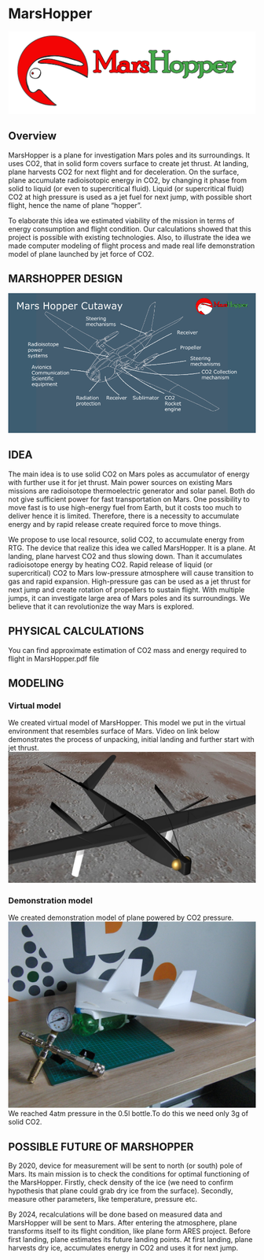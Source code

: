 # MarsHopper

![mars-hopper-logo](https://github.com/cizif/MarsHopper/blob/master/logo1.png)

## Overview

MarsHopper is a plane for investigation Mars poles and its surroundings. It uses CO2, that in solid form covers surface to create jet thrust. At landing, plane harvests CO2 for next flight and for deceleration. On the surface, plane accumulate radioisotopic energy in CO2, by changing it phase from solid to liquid (or even to supercritical fluid). Liquid (or supercritical fluid) CO2 at high pressure is used as a jet fuel for next jump, with possible short flight, hence the name of plane “hopper”.

To elaborate this idea we estimated viability of the mission in terms of energy consumption and flight condition. Our calculations showed that this project is possible with existing technologies. Also, to illustrate the idea we made computer modeling of flight process and made real life demonstration model of plane launched by jet force of CO2.


## MARSHOPPER DESIGN

![hopper-cutaway](https://github.com/cizif/MarsHopper/blob/master/hopper%20cutaway.png)

## IDEA
The main idea is to use solid CO2 on Mars poles as accumulator of energy with further use it for jet thrust.
Main power sources on existing Mars missions are radioisotope thermoelectric generator and solar panel. Both do not give sufficient power for fast transportation on Mars. One possibility to move fast is to use high-energy fuel from Earth, but it costs too much to deliver hence it is limited. Therefore, there is a necessity to accumulate energy and by rapid release create required force to move things.

We propose to use local resource, solid CO2, to accumulate energy from RTG. The device that realize this idea we called MarsHopper. It is a plane. At landing, plane harvest CO2 and thus slowing down. Than it accumulates radioisotope energy by heating CO2. Rapid release of liquid (or supercritical) CO2 to Mars low-pressure atmosphere will cause transition to gas and rapid expansion. High-pressure gas can be used as a jet thrust for next jump and create rotation of propellers to sustain flight. With multiple jumps, it can investigate large area of Mars poles and its surroundings.
We believe that it can revolutionize the way Mars is explored.
## PHYSICAL CALCULATIONS
You can find approximate estimation of CO2 mass and energy required to flight in MarsHopper.pdf file
## MODELING 
### Virtual model
We created virtual model of MarsHopper. This model we put in the virtual environment that resembles surface of Mars. Video on link below demonstrates the process of unpacking, initial landing and further start with jet thrust. 
![virtual-model](https://github.com/cizif/MarsHopper/blob/master/virtual%20model.jpg)
### Demonstration model
We created demonstration model of plane powered by CO2 pressure. 
![demonstration-model](https://github.com/cizif/MarsHopper/blob/master/demonstration%20model.JPG)
We reached 4atm pressure in the 0.5l bottle.To do this we need only 3g of solid CO2. 
## POSSIBLE FUTURE OF MARSHOPPER
By 2020, device for measurement will be sent to north (or south) pole of Mars. Its main mission is to check the conditions for optimal functioning of the MarsHopper. Firstly, check density of the ice (we need to confirm hypothesis that plane could grab dry ice from the surface). Secondly, measure other parameters, like temperature, pressure etc.

By 2024, recalculations will be done based on measured data and MarsHopper will be sent to Mars. After entering the atmosphere, plane transforms itself to its flight condition, like plane form ARES project. Before first landing, plane estimates its future landing points. At first landing, plane harvests dry ice, accumulates energy in CO2 and uses it for next jump.


